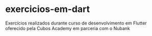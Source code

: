# exercicios-em-dart
Exercícios realizados durante curso de desenvolvimento em Flutter oferecido pela Cubos Academy em parceria com o Nubank
